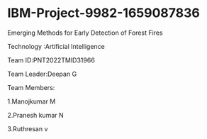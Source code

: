 # IBM-Project-9982-1659087836

Emerging Methods for Early Detection of Forest Fires

Technology :Artificial Intelligence

Team ID:PNT2022TMID31966

Team Leader:Deepan G

Team Members:

   1.Manojkumar M
   
   2.Pranesh kumar N
   
   3.Ruthresan v
